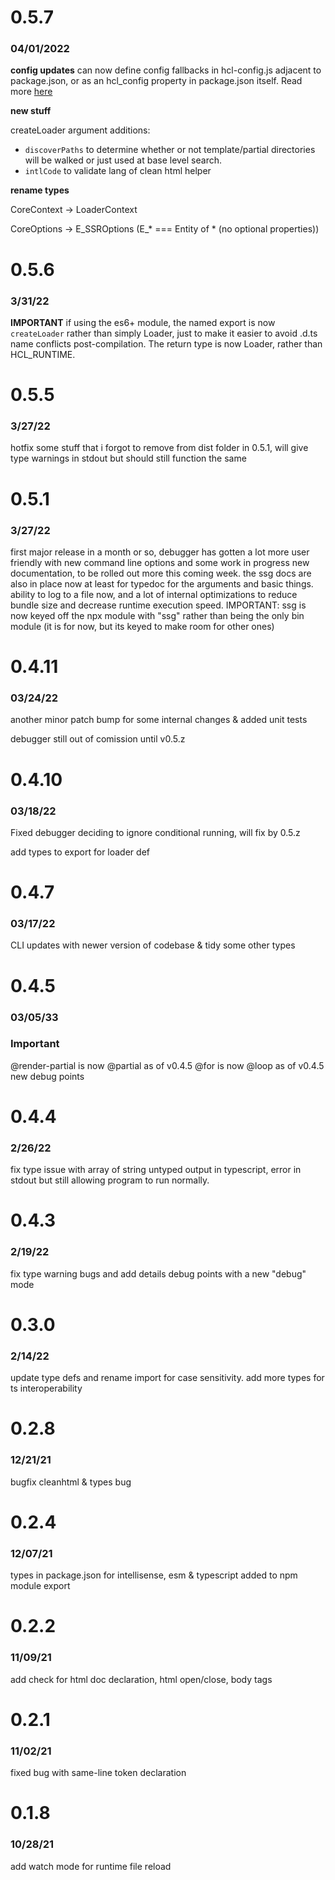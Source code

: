 # 0.5.7
### 04/01/2022

**config updates**
can now define config fallbacks in hcl-config.js adjacent to package.json, or as an hcl_config property in package.json itself. Read more [here]((https://github.com/abschill/html-chunk-loader/blob/master/docs/reference/basics.md))

**new stuff**

createLoader argument additions:
- ```discoverPaths``` to determine whether or not template/partial directories will be walked or just used at base level search. 
- ```intlCode``` to validate lang of clean html helper

**rename types**

CoreContext -> LoaderContext

CoreOptions -> E_SSROptions (E_* === Entity of * (no optional properties))

# 0.5.6
### 3/31/22
**IMPORTANT** if using the es6+ module, the named export is now ```createLoader``` rather than simply Loader, just to make it easier to avoid .d.ts name conflicts post-compilation. The return type is now Loader, rather than HCL_RUNTIME.

# 0.5.5
### 3/27/22
hotfix some stuff that i forgot to remove from dist folder in 0.5.1, will give type warnings in stdout but should still function the same

# 0.5.1
### 3/27/22
first major release in a month or so, debugger has gotten a lot more user friendly with new command line options and some work in progress new documentation, to be rolled out more this coming week. the ssg docs are also in place now at least for typedoc for the arguments and basic things. ability to log to a file now, and a lot of internal optimizations to reduce bundle size and decrease runtime execution speed. IMPORTANT: ssg is now keyed off the npx module with "ssg" rather than being the only bin module (it is for now, but its keyed to make room for other ones)

# 0.4.11
### 03/24/22
another minor patch bump for some internal changes & added unit tests

debugger still out of comission until v0.5.z

# 0.4.10
### 03/18/22
Fixed debugger deciding to ignore conditional running, will fix by 0.5.z

add types to export for loader def

# 0.4.7
### 03/17/22
CLI updates with newer version of codebase & tidy some other types

# 0.4.5
### 03/05/33
### Important 
@render-partial is now @partial as of v0.4.5
@for is now @loop as of v0.4.5
new debug points

# 0.4.4
### 2/26/22
fix type issue with array of string untyped output in typescript, error in stdout but still allowing program to run normally. 

# 0.4.3
### 2/19/22

fix type warning bugs and add details debug points with a new "debug" mode

# 0.3.0
### 2/14/22

update type defs and rename import for case sensitivity. add more types for ts interoperability

# 0.2.8
### 12/21/21

bugfix cleanhtml & types bug

# 0.2.4
### 12/07/21

types in package.json for intellisense, esm & typescript added to npm module export

# 0.2.2
### 11/09/21

add check for html doc declaration, html open/close, body tags

# 0.2.1
### 11/02/21

fixed bug with same-line token declaration

# 0.1.8
### 10/28/21

add watch mode for runtime file reload
